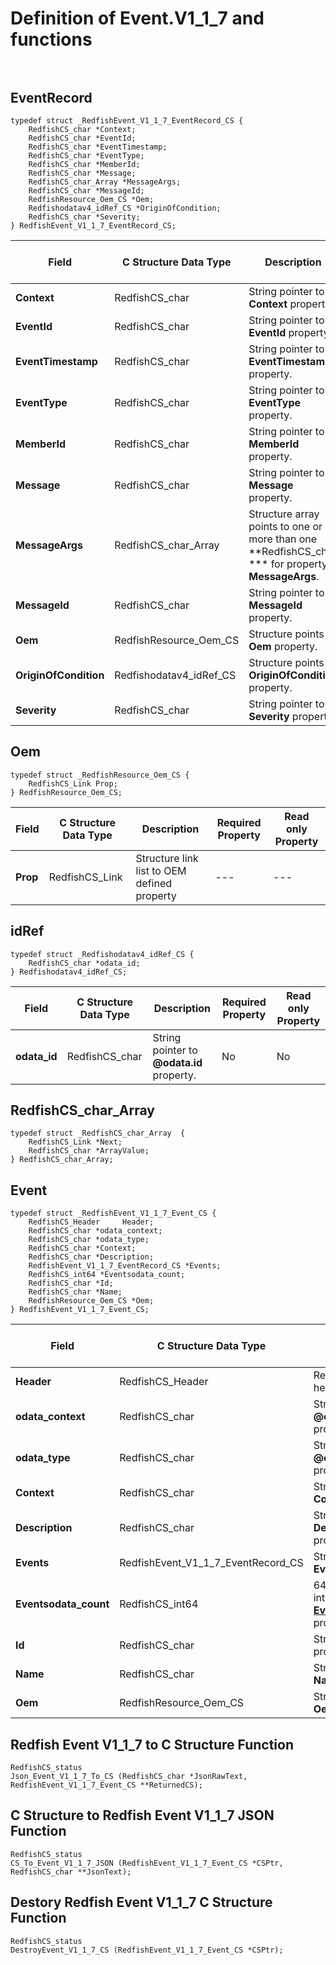 # Definition of Event.V1_1_7 and functions<br><br>

## EventRecord
    typedef struct _RedfishEvent_V1_1_7_EventRecord_CS {
        RedfishCS_char *Context;
        RedfishCS_char *EventId;
        RedfishCS_char *EventTimestamp;
        RedfishCS_char *EventType;
        RedfishCS_char *MemberId;
        RedfishCS_char *Message;
        RedfishCS_char_Array *MessageArgs;
        RedfishCS_char *MessageId;
        RedfishResource_Oem_CS *Oem;
        Redfishodatav4_idRef_CS *OriginOfCondition;
        RedfishCS_char *Severity;
    } RedfishEvent_V1_1_7_EventRecord_CS;

|Field |C Structure Data Type|Description |Required Property|Read only Property
| ---  | --- | --- | --- | ---
|**Context**|RedfishCS_char| String pointer to **Context** property.| No| Yes
|**EventId**|RedfishCS_char| String pointer to **EventId** property.| No| Yes
|**EventTimestamp**|RedfishCS_char| String pointer to **EventTimestamp** property.| No| Yes
|**EventType**|RedfishCS_char| String pointer to **EventType** property.| No| Yes
|**MemberId**|RedfishCS_char| String pointer to **MemberId** property.| No| Yes
|**Message**|RedfishCS_char| String pointer to **Message** property.| No| Yes
|**MessageArgs**|RedfishCS_char_Array| Structure array points to one or more than one **RedfishCS_char *** for property **MessageArgs**.| No| Yes
|**MessageId**|RedfishCS_char| String pointer to **MessageId** property.| No| Yes
|**Oem**|RedfishResource_Oem_CS| Structure points to **Oem** property.| No| No
|**OriginOfCondition**|Redfishodatav4_idRef_CS| Structure points to **OriginOfCondition** property.| No| Yes
|**Severity**|RedfishCS_char| String pointer to **Severity** property.| No| Yes


## Oem
    typedef struct _RedfishResource_Oem_CS {
        RedfishCS_Link Prop;
    } RedfishResource_Oem_CS;

|Field |C Structure Data Type|Description |Required Property|Read only Property
| ---  | --- | --- | --- | ---
|**Prop**|RedfishCS_Link| Structure link list to OEM defined property| ---| ---


## idRef
    typedef struct _Redfishodatav4_idRef_CS {
        RedfishCS_char *odata_id;
    } Redfishodatav4_idRef_CS;

|Field |C Structure Data Type|Description |Required Property|Read only Property
| ---  | --- | --- | --- | ---
|**odata_id**|RedfishCS_char| String pointer to **@odata.id** property.| No| No


## RedfishCS_char_Array
    typedef struct _RedfishCS_char_Array  {
        RedfishCS_Link *Next;
        RedfishCS_char *ArrayValue;
    } RedfishCS_char_Array;



## Event
    typedef struct _RedfishEvent_V1_1_7_Event_CS {
        RedfishCS_Header     Header;
        RedfishCS_char *odata_context;
        RedfishCS_char *odata_type;
        RedfishCS_char *Context;
        RedfishCS_char *Description;
        RedfishEvent_V1_1_7_EventRecord_CS *Events;
        RedfishCS_int64 *Eventsodata_count;
        RedfishCS_char *Id;
        RedfishCS_char *Name;
        RedfishResource_Oem_CS *Oem;
    } RedfishEvent_V1_1_7_Event_CS;

|Field |C Structure Data Type|Description |Required Property|Read only Property
| ---  | --- | --- | --- | ---
|**Header**|RedfishCS_Header|Redfish C structure header|---|---
|**odata_context**|RedfishCS_char| String pointer to **@odata.context** property.| No| No
|**odata_type**|RedfishCS_char| String pointer to **@odata.type** property.| Yes| No
|**Context**|RedfishCS_char| String pointer to **Context** property.| No| Yes
|**Description**|RedfishCS_char| String pointer to **Description** property.| No| Yes
|**Events**|RedfishEvent_V1_1_7_EventRecord_CS| Structure points to **Events** property.| Yes| No
|**Eventsodata_count**|RedfishCS_int64| 64-bit long long interger pointer to **Events@odata.count** property.| No| No
|**Id**|RedfishCS_char| String pointer to **Id** property.| Yes| Yes
|**Name**|RedfishCS_char| String pointer to **Name** property.| Yes| Yes
|**Oem**|RedfishResource_Oem_CS| Structure points to **Oem** property.| No| No
## Redfish Event V1_1_7 to C Structure Function
    RedfishCS_status
    Json_Event_V1_1_7_To_CS (RedfishCS_char *JsonRawText, RedfishEvent_V1_1_7_Event_CS **ReturnedCS);

## C Structure to Redfish Event V1_1_7 JSON Function
    RedfishCS_status
    CS_To_Event_V1_1_7_JSON (RedfishEvent_V1_1_7_Event_CS *CSPtr, RedfishCS_char **JsonText);

## Destory Redfish Event V1_1_7 C Structure Function
    RedfishCS_status
    DestroyEvent_V1_1_7_CS (RedfishEvent_V1_1_7_Event_CS *CSPtr);

